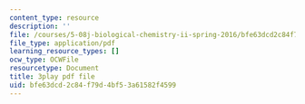 ```yaml
---
content_type: resource
description: ''
file: /courses/5-08j-biological-chemistry-ii-spring-2016/bfe63dcd2c84f79d4bf53a61582f4599_5BVGTxRKwOw.pdf
file_type: application/pdf
learning_resource_types: []
ocw_type: OCWFile
resourcetype: Document
title: 3play pdf file
uid: bfe63dcd-2c84-f79d-4bf5-3a61582f4599
---
```

